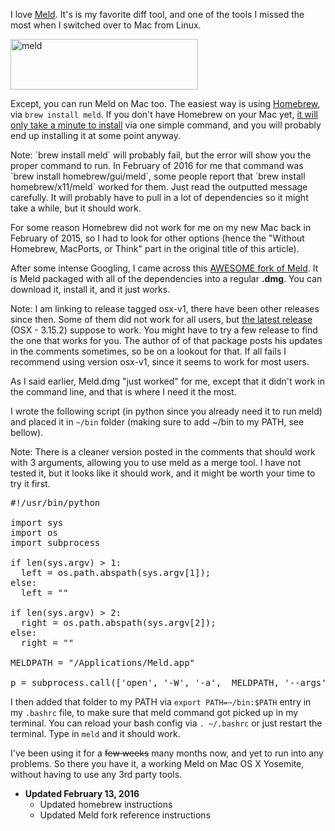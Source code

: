 I love [Meld](http://meldmerge.org/). It's is my favorite diff tool, and one of the tools I missed the most when I switched over to Mac from Linux.

<a href="http://www.alexkras.com/wp-content/uploads/meld.png"><img src="http://www.alexkras.com/wp-content/uploads/meld-300x81.png" alt="meld" width="300" height="81" class="alignright size-medium wp-image-648" /></a>

Except, you can run Meld on Mac too. The easiest way is using [Homebrew](http://brew.sh/), via `brew install meld`. If you don't have Homebrew on your Mac yet, [it will only take a minute to install](http://brew.sh/) via one simple command, and you will probably end up installing it at some point anyway.

<p class="note">
Note: `brew install meld` will probably fail, but the error will show you the proper command to run. In February of 2016 for me that command was `brew install homebrew/gui/meld`, some people report that `brew install homebrew/x11/meld` worked for them. Just read the outputted message carefully. It will probably have to pull in a lot of dependencies so it might take a while, but it should work.
</p>

For some reason Homebrew did not work for me on my new Mac back in February of 2015, so I had to look for other options (hence the "Without Homebrew, MacPorts, or Think" part in the original title of this article).

After some intense Googling, I came across this [AWESOME fork of Meld](https://github.com/yousseb/meld/releases/tag/osx-v1). It is Meld packaged with all of the dependencies into a regular **.dmg**. You can download it, install it, and it just works.

<p class="note">
Note: I am linking to release tagged osx-v1, there have been other releases since then. Some of them did not work for all users, but <a href="https://github.com/yousseb/meld/releases">the latest release</a> (OSX - 3.15.2) suppose to work. You might have to try a few release to find the one that works for you. The author of of that package posts his updates in the comments sometimes, so be on a lookout for that. If all fails I recommend using version osx-v1, since it seems to work for most users.
</p>

As I said earlier, Meld.dmg "just worked" for me, except that it didn't work in the command line, and that is where I need it the most.

I wrote the following script (in python since you already need it to run meld) and placed it in `~/bin` folder (making sure to add ~/bin to my PATH, see bellow).

<p class="note">
Note: There is a cleaner version posted in the comments that should work with 3 arguments, allowing you to use meld as a merge tool. I have not tested it, but it looks like it should work, and it might be worth your time to try it first.
</p>

<pre>
#!/usr/bin/python

import sys
import os
import subprocess

if len(sys.argv) > 1:
  left = os.path.abspath(sys.argv[1]);
else:
  left = ""

if len(sys.argv) > 2:
  right = os.path.abspath(sys.argv[2]);
else:
  right = ""

MELDPATH = "/Applications/Meld.app"

p = subprocess.call(['open', '-W', '-a',  MELDPATH, '--args', left, right])
</pre>

I then added that folder to my PATH via `export PATH=~/bin:$PATH` entry in my `.bashrc` file, to make sure that meld command got picked up in my terminal. You can reload your bash config via `. ~/.bashrc` or just restart the terminal. Type in `meld` and it should work.

I've been using it for a <strike>few weeks</strike> many months now, and yet to run into any problems. So there you have it, a working Meld on Mac OS X Yosemite, without having to use any 3rd party tools.

- **Updated February 13, 2016**
    - Updated homebrew instructions
    - Updated Meld fork reference instructions
